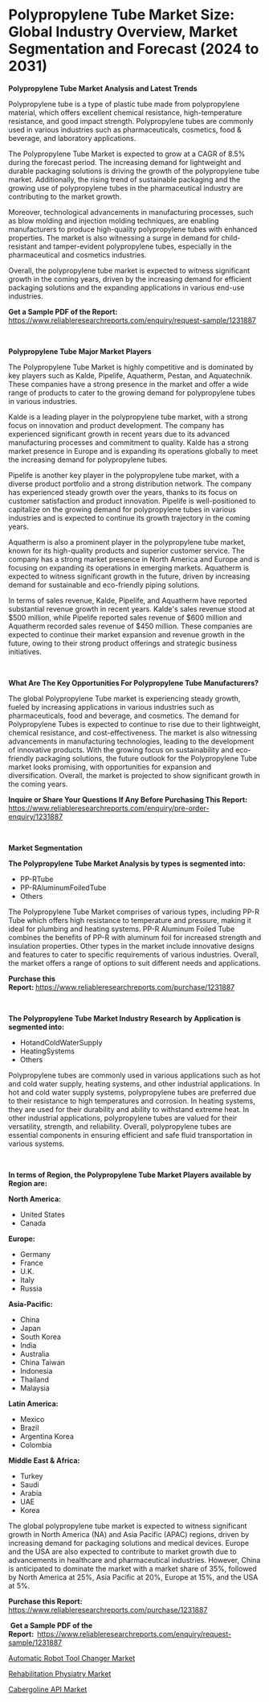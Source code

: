 <p><h1>Polypropylene Tube Market Size: Global Industry Overview, Market Segmentation and Forecast (2024 to 2031)</h1></p><p><strong>Polypropylene Tube Market Analysis and Latest Trends</strong></p>
<p><p>Polypropylene tube is a type of plastic tube made from polypropylene material, which offers excellent chemical resistance, high-temperature resistance, and good impact strength. Polypropylene tubes are commonly used in various industries such as pharmaceuticals, cosmetics, food & beverage, and laboratory applications.</p><p>The Polypropylene Tube Market is expected to grow at a CAGR of 8.5% during the forecast period. The increasing demand for lightweight and durable packaging solutions is driving the growth of the polypropylene tube market. Additionally, the rising trend of sustainable packaging and the growing use of polypropylene tubes in the pharmaceutical industry are contributing to the market growth.</p><p>Moreover, technological advancements in manufacturing processes, such as blow molding and injection molding techniques, are enabling manufacturers to produce high-quality polypropylene tubes with enhanced properties. The market is also witnessing a surge in demand for child-resistant and tamper-evident polypropylene tubes, especially in the pharmaceutical and cosmetics industries.</p><p>Overall, the polypropylene tube market is expected to witness significant growth in the coming years, driven by the increasing demand for efficient packaging solutions and the expanding applications in various end-use industries.</p></p>
<p><strong>Get a Sample PDF of the Report:&nbsp;</strong> <a href="https://www.reliableresearchreports.com/enquiry/request-sample/1231887">https://www.reliableresearchreports.com/enquiry/request-sample/1231887</a></p>
<p>&nbsp;</p>
<p><strong>Polypropylene Tube Major Market Players</strong></p>
<p><p>The Polypropylene Tube Market is highly competitive and is dominated by key players such as Kalde, Pipelife, Aquatherm, Pestan, and Aquatechnik. These companies have a strong presence in the market and offer a wide range of products to cater to the growing demand for polypropylene tubes in various industries.</p><p>Kalde is a leading player in the polypropylene tube market, with a strong focus on innovation and product development. The company has experienced significant growth in recent years due to its advanced manufacturing processes and commitment to quality. Kalde has a strong market presence in Europe and is expanding its operations globally to meet the increasing demand for polypropylene tubes.</p><p>Pipelife is another key player in the polypropylene tube market, with a diverse product portfolio and a strong distribution network. The company has experienced steady growth over the years, thanks to its focus on customer satisfaction and product innovation. Pipelife is well-positioned to capitalize on the growing demand for polypropylene tubes in various industries and is expected to continue its growth trajectory in the coming years.</p><p>Aquatherm is also a prominent player in the polypropylene tube market, known for its high-quality products and superior customer service. The company has a strong market presence in North America and Europe and is focusing on expanding its operations in emerging markets. Aquatherm is expected to witness significant growth in the future, driven by increasing demand for sustainable and eco-friendly piping solutions.</p><p>In terms of sales revenue, Kalde, Pipelife, and Aquatherm have reported substantial revenue growth in recent years. Kalde's sales revenue stood at $500 million, while Pipelife reported sales revenue of $600 million and Aquatherm recorded sales revenue of $450 million. These companies are expected to continue their market expansion and revenue growth in the future, owing to their strong product offerings and strategic business initiatives.</p></p>
<p>&nbsp;</p>
<p><strong>What Are The Key Opportunities For Polypropylene Tube Manufacturers?</strong></p>
<p><p>The global Polypropylene Tube market is experiencing steady growth, fueled by increasing applications in various industries such as pharmaceuticals, food and beverage, and cosmetics. The demand for Polypropylene Tubes is expected to continue to rise due to their lightweight, chemical resistance, and cost-effectiveness. The market is also witnessing advancements in manufacturing technologies, leading to the development of innovative products. With the growing focus on sustainability and eco-friendly packaging solutions, the future outlook for the Polypropylene Tube market looks promising, with opportunities for expansion and diversification. Overall, the market is projected to show significant growth in the coming years.</p></p>
<p><strong>Inquire or Share Your Questions If Any Before Purchasing This Report:</strong> <a href="https://www.reliableresearchreports.com/enquiry/pre-order-enquiry/1231887">https://www.reliableresearchreports.com/enquiry/pre-order-enquiry/1231887</a></p>
<p>&nbsp;</p>
<p><strong>Market Segmentation</strong></p>
<p><strong>The Polypropylene Tube Market Analysis by types is segmented into:</strong></p>
<p><ul><li>PP-RTube</li><li>PP-RAluminumFoiledTube</li><li>Others</li></ul></p>
<p><p>The Polypropylene Tube Market comprises of various types, including PP-R Tube which offers high resistance to temperature and pressure, making it ideal for plumbing and heating systems. PP-R Aluminum Foiled Tube combines the benefits of PP-R with aluminum foil for increased strength and insulation properties. Other types in the market include innovative designs and features to cater to specific requirements of various industries. Overall, the market offers a range of options to suit different needs and applications.</p></p>
<p><strong>Purchase this Report:&nbsp;</strong><a href="https://www.reliableresearchreports.com/purchase/1231887">https://www.reliableresearchreports.com/purchase/1231887</a></p>
<p>&nbsp;</p>
<p><strong>The Polypropylene Tube Market Industry Research by Application is segmented into:</strong></p>
<p><ul><li>HotandColdWaterSupply</li><li>HeatingSystems</li><li>Others</li></ul></p>
<p><p>Polypropylene tubes are commonly used in various applications such as hot and cold water supply, heating systems, and other industrial applications. In hot and cold water supply systems, polypropylene tubes are preferred due to their resistance to high temperatures and corrosion. In heating systems, they are used for their durability and ability to withstand extreme heat. In other industrial applications, polypropylene tubes are valued for their versatility, strength, and reliability. Overall, polypropylene tubes are essential components in ensuring efficient and safe fluid transportation in various systems.</p></p>
<p>&nbsp;</p>
<p><strong>In terms of Region, the Polypropylene Tube Market Players available by Region are:</strong></p>
<p>
    <p> <strong> North America: </strong>
        <ul>
            <li>United States</li>
            <li>Canada</li>
        </ul>
        </p> 
    <p> <strong> Europe: </strong>
        <ul>
            <li>Germany</li>
            <li>France</li>
            <li>U.K.</li>
            <li>Italy</li>
            <li>Russia</li>
        </ul>
        </p> 
    <p> <strong> Asia-Pacific: </strong>
        <ul>
            <li>China</li>
            <li>Japan</li>
            <li>South Korea</li>
            <li>India</li>
            <li>Australia</li>
            <li>China Taiwan</li>
            <li>Indonesia</li>
            <li>Thailand</li>
            <li>Malaysia</li>
        </ul>
        </p> 
    <p> <strong> Latin America: </strong>
        <ul>
            <li>Mexico</li>
            <li>Brazil</li>
            <li>Argentina Korea</li>
            <li>Colombia</li>
        </ul>
        </p> 
    <p> <strong> Middle East & Africa: </strong>
        <ul>
            <li>Turkey</li>
            <li>Saudi</li>
            <li>Arabia</li>
            <li>UAE</li>
            <li>Korea</li>
        </ul>
    </p>
    </p>
<p><p>The global polypropylene tube market is expected to witness significant growth in North America (NA) and Asia Pacific (APAC) regions, driven by increasing demand for packaging solutions and medical devices. Europe and the USA are also expected to contribute to market growth due to advancements in healthcare and pharmaceutical industries. However, China is anticipated to dominate the market with a market share of 35%, followed by North America at 25%, Asia Pacific at 20%, Europe at 15%, and the USA at 5%.</p></p>
<p><strong>Purchase this Report: </strong><a href="https://www.reliableresearchreports.com/purchase/1231887">https://www.reliableresearchreports.com/purchase/1231887</a></p>
<p>&nbsp;<strong>Get a Sample PDF of the Report:&nbsp;&nbsp;</strong><a href="https://www.reliableresearchreports.com/enquiry/request-sample/1231887">https://www.reliableresearchreports.com/enquiry/request-sample/1231887</a></p>
<p><strong></strong></p>
<p><p><a href="https://view.publitas.com/reportprime-1/automatic-robot-tool-changer-market-size-global-industry-overview-market-segmentation-and-forecast-2023-to-2030/">Automatic Robot Tool Changer Market</a></p><p><a href="https://view.publitas.com/reportprime-1/rehabilitation-physiatry-market-research-report-provides-thorough-industry-overview-which-offers-an-in-depth-analysis-of-product-trends-and-new-market-divisions/">Rehabilitation Physiatry Market</a></p><p><a href="https://view.publitas.com/reportprime-1/cabergoline-api-market-research-report-reveals-the-latest-trends-and-opportunities-of-this-market-for-period-from-2023-2030/">Cabergoline API Market</a></p></p>